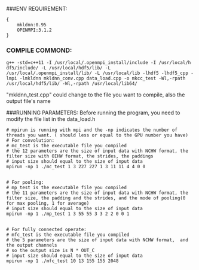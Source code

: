 ###ENV REQUIREMENT:
```
{
    mkldnn:0.95
    OPENMPI:3.1.2
}
```

### COMPILE COMMOND:
```
g++ -std=c++11 -I /usr/local/.openmpi_install/include -I /usr/local/h
df5/include/ -L /usr/local/hdf5/lib/ -L /usr/local/.openmpi_install/lib/ -L /usr/local/lib -lhdf5 -lhdf5_cpp -lmpi -lmkldnn mkldnn_conv.cpp data_load.cpp -o mkcc_test -Wl,-rpath /usr/local/hdf5/lib/ -Wl,-rpath /usr/local/lib64/
```
"mkldnn_test.cpp" could change to the file you want to compile, also the output file's name

###RUNNING PARAMETERS:
Before running the program, you need to modify the file list in the data_load.h
```
# mpirun is running with mpi and the -np indicates the number of threads you want. ( should less or equal to the GPU number you have)
# For convolution:
# mc_test is the executable file you compiled
# the 12 parameters are the size of input data with NCHW format, the filter size with OIHW format, the strides, the paddings
# input size should equal to the size of input data
mpirun -np 1 ./mc_test 1 3 227 227 1 3 11 11 4 4 0 0


# For pooling:
# mp_test is the executable file you compiled
# the 11 parameters are the size of input data with NCHW format, the filter size, the padding and the strides, and the mode of pooling(0 for max pooling, 1 for average)
# input size should equal to the size of input data
mpirun -np 1 ./mp_test 1 3 55 55 3 3 2 2 0 0 1


# For fully connected operate:
# mfc_test is the executable file you compiled
# the 5 parameters are the size of input data with NCHW format,  and the output channels 
# so the output size is N * OUT_C
# input size should equal to the size of input data
mpirun -np 1 ./mfc_test 10 13 155 155 2048


```